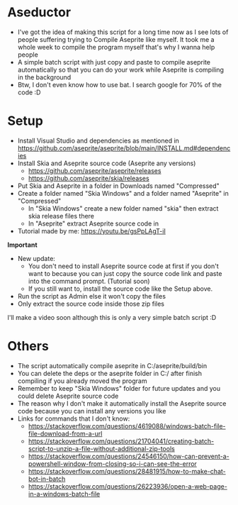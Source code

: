 # Aseductor
- I've got the idea of making this script for a long time now as I see lots of people suffering trying to Compile Aseprite like myself. It took me a whole week to compile the program myself that's why I wanna help people
- A simple batch script with just copy and paste to compile aseprite automatically so that you can do your work while Aseprite is compiling in the background
- Btw, I don't even know how to use bat. I search google for 70% of the code :D

# Setup
- Install Visual Studio and dependencies as mentioned in https://github.com/aseprite/aseprite/blob/main/INSTALL.md#dependencies
- Install Skia and Aseprite source code (Aseprite any versions)
  + https://github.com/aseprite/aseprite/releases
  + https://github.com/aseprite/skia/releases
- Put Skia and Aseprite in a folder in Downloads named "Compressed"
- Create a folder named "Skia Windows" and a folder named "Aseprite" in "Compressed"
  + In "Skia Windows" create a new folder named "skia" then extract skia release files there
  + In "Aseprite" extract Aseprite source code in
- Tutorial made by me: https://youtu.be/gsPpLAgT-iI

**Important**
- New update: 
  + You don't need to install Aseprite source code at first if you don't want to because you can just copy the source code link and paste into the command prompt. (Tutorial soon)
  + If you still want to, install the source code like the Setup above.
- Run the script as Admin else it won't copy the files
- Only extract the source code inside those zip files

I'll make a video soon although this is only a very simple batch script :D

# Others
- The script automatically compile aseprite in C:/aseprite/build/bin
- You can delete the deps or the aseprite folder in C:/ after finish compiling if you already moved the program
- Remember to keep "Skia Windows" folder for future updates and you could delete Aseprite source code
- The reason why I don't make it automatically install the Aseprite source code because you can install any versions you like
- Links for commands that I don't know: 
  + https://stackoverflow.com/questions/4619088/windows-batch-file-file-download-from-a-url
  + https://stackoverflow.com/questions/21704041/creating-batch-script-to-unzip-a-file-without-additional-zip-tools
  + https://stackoverflow.com/questions/24546150/how-can-prevent-a-powershell-window-from-closing-so-i-can-see-the-error
  + https://stackoverflow.com/questions/28481915/how-to-make-chat-bot-in-batch
  + https://stackoverflow.com/questions/26223936/open-a-web-page-in-a-windows-batch-file
